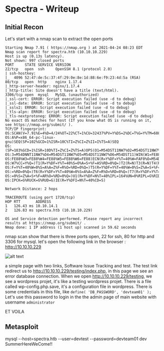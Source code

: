 # Spectra - Writeup
## Initial Recon
Let's start with a nmap scan to extract the open ports

```
Starting Nmap 7.91 ( https://nmap.org ) at 2021-04-24 08:23 EDT
Nmap scan report for spectra.htb (10.10.10.229)
Host is up (0.13s latency).
Not shown: 997 closed ports
PORT     STATE SERVICE VERSION
22/tcp   open  ssh     OpenSSH 8.1 (protocol 2.0)
| ssh-hostkey: 
|_  4096 52:47:de:5c:37:4f:29:0e:8e:1d:88:6e:f9:23:4d:5a (RSA)
80/tcp   open  http    nginx 1.17.4
|_http-server-header: nginx/1.17.4
|_http-title: Site doesn't have a title (text/html).
3306/tcp open  mysql   MySQL (unauthorized)
|_ssl-cert: ERROR: Script execution failed (use -d to debug)
|_ssl-date: ERROR: Script execution failed (use -d to debug)
|_sslv2: ERROR: Script execution failed (use -d to debug)
|_tls-alpn: ERROR: Script execution failed (use -d to debug)
|_tls-nextprotoneg: ERROR: Script execution failed (use -d to debug)
No exact OS matches for host (If you know what OS is running on it, see https://nmap.org/submit/ ).
TCP/IP fingerprint:
OS:SCAN(V=7.91%E=4%D=4/24%OT=22%CT=1%CU=32437%PV=Y%DS=2%DC=T%G=Y%TM=60840E0
OS:A%P=x86_64-pc-linux-gnu)SEQ(SP=102%GCD=1%ISR=10C%TI=Z%CI=Z%II=I%TS=A)SEQ
OS:(SP=103%GCD=1%ISR=10D%TI=Z%CI=Z%TS=A)OPS(O1=M54DST11NW7%O2=M54DST11NW7%O
OS:3=M54DNNT11NW7%O4=M54DST11NW7%O5=M54DST11NW7%O6=M54DST11)WIN(W1=FE88%W2=
OS:FE88%W3=FE88%W4=FE88%W5=FE88%W6=FE88)ECN(R=Y%DF=Y%T=40%W=FAF0%O=M54DNNSN
OS:W7%CC=Y%Q=)T1(R=Y%DF=Y%T=40%S=O%A=S+%F=AS%RD=0%Q=)T2(R=N)T3(R=N)T4(R=Y%D
OS:F=Y%T=40%W=0%S=A%A=Z%F=R%O=%RD=0%Q=)T5(R=Y%DF=Y%T=40%W=0%S=Z%A=S+%F=AR%O
OS:=%RD=0%Q=)T6(R=Y%DF=Y%T=40%W=0%S=A%A=Z%F=R%O=%RD=0%Q=)T7(R=Y%DF=Y%T=40%W
OS:=0%S=Z%A=S+%F=AR%O=%RD=0%Q=)U1(R=Y%DF=N%T=40%IPL=164%UN=0%RIPL=G%RID=G%R
OS:IPCK=G%RUCK=G%RUD=G)IE(R=Y%DFI=N%T=40%CD=S)

Network Distance: 2 hops

TRACEROUTE (using port 1720/tcp)
HOP RTT       ADDRESS
1   126.43 ms 10.10.14.1
2   126.83 ms spectra.htb (10.10.10.229)

OS and Service detection performed. Please report any incorrect results at https://nmap.org/submit/ .
Nmap done: 1 IP address (1 host up) scanned in 59.62 seconds
```
nmap scan show that there is three ports open, 22 for ssh, 80 for http and 3306 for mysql.
let's open the following link in the browser : http://10.10.10.229

![alt text](https://pencer.io/assets/images/2021-03-21-16-46-59.png)

a simple page with two links, Software Issue Tracking and test.
The test link redirect us to http://10.10.10.229/testing/index.php, in this page we see an error database connection.
When we open http://10.10.10.229/testing, we see a wordpress projet, it's like a testing wordpress projet.
There is a file called wp-config.php.save, it's a configuration file in wordpress.
There is some credentials in this file, like ```define( 'DB_PASSWORD', 'devteam01' );```
Let's use this password to login in the the admin page of main website with username ```administrator```

ET VOILA

## Metasploit 



mysql --host=spectra.htb --user=devtest --password=devteam01 dev
SummerHereWeCome!!

